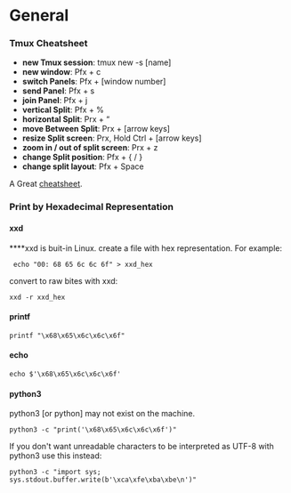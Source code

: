 # General

### Tmux Cheatsheet

* **new Tmux session**: tmux new -s \[name\]
* **new window**: Pfx + c
* **switch Panels**: Pfx + \[window number\]
* **send Panel**: Pfx + s
* **join Panel**: Pfx + j
* **vertical Split**: Pfx + %
* **horizontal Split**: Prx + “
* **move Between Split**: Prx + \[arrow keys\]
* **resize Split screen**: Prx, Hold Ctrl + \[arrow keys\]
* **zoom in / out of split screen**: Prx + z
* **change Split position**: Pfx + { / }
* **change split layout**: Pfx + Space

A Great [cheatsheet](https://tmuxcheatsheet.com/).

### Print by Hexadecimal Representation

#### xxd

 ****xxd is buit-in Linux. create a file with hex representation. For example: 

```text
 echo "00: 68 65 6c 6c 6f" > xxd_hex
```

convert to raw bites with xxd:

```text
xxd -r xxd_hex
```

#### printf

```text
printf "\x68\x65\x6c\x6c\x6f"
```

#### echo

```text
echo $'\x68\x65\x6c\x6c\x6f'
```

#### python3

python3 \[or python\] may not exist on the machine.

```text
python3 -c "print('\x68\x65\x6c\x6c\x6f')"
```

If you don't want unreadable characters to be interpreted as UTF-8 with python3 use this instead:

```text
python3 -c "import sys; sys.stdout.buffer.write(b'\xca\xfe\xba\xbe\n')"
```

